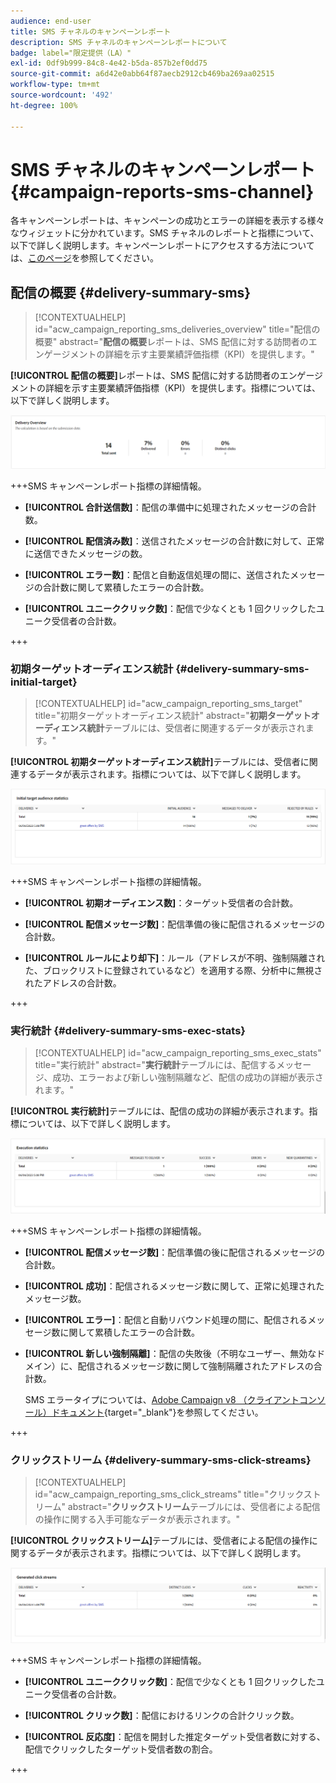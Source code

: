 ```yaml
---
audience: end-user
title: SMS チャネルのキャンペーンレポート
description: SMS チャネルのキャンペーンレポートについて
badge: label="限定提供（LA）"
exl-id: 0df9b999-84c8-4e42-b5da-857b2ef0dd75
source-git-commit: a6d42e0abb64f87aecb2912cb469ba269aa02515
workflow-type: tm+mt
source-wordcount: '492'
ht-degree: 100%

---
```


# SMS チャネルのキャンペーンレポート {#campaign-reports-sms-channel}

各キャンペーンレポートは、キャンペーンの成功とエラーの詳細を表示する様々なウィジェットに分かれています。SMS チャネルのレポートと指標について、以下で詳しく説明します。キャンペーンレポートにアクセスする方法については、[このページ](campaign-reports.md)を参照してください。

## 配信の概要 {#delivery-summary-sms}

>[!CONTEXTUALHELP]
>id="acw_campaign_reporting_sms_deliveries_overview"
>title="配信の概要"
>abstract="**配信の概要**&#x200B;レポートは、SMS 配信に対する訪問者のエンゲージメントの詳細を示す主要業績評価指標（KPI）を提供します。"


**[!UICONTROL 配信の概要]**&#x200B;レポートは、SMS 配信に対する訪問者のエンゲージメントの詳細を示す主要業績評価指標（KPI）を提供します。指標については、以下で詳しく説明します。

![](assets/campaign_report_sms_1.png)

+++SMS キャンペーンレポート指標の詳細情報。

* **[!UICONTROL 合計送信数]**：配信の準備中に処理されたメッセージの合計数。

* **[!UICONTROL 配信済み数]**：送信されたメッセージの合計数に対して、正常に送信できたメッセージの数。

* **[!UICONTROL エラー数]**：配信と自動返信処理の間に、送信されたメッセージの合計数に関して累積したエラーの合計数。

* **[!UICONTROL ユニーククリック数]**：配信で少なくとも 1 回クリックしたユニーク受信者の合計数。

+++


### 初期ターゲットオーディエンス統計 {#delivery-summary-sms-initial-target}

>[!CONTEXTUALHELP]
>id="acw_campaign_reporting_sms_target"
>title="初期ターゲットオーディエンス統計"
>abstract="**初期ターゲットオーディエンス統計**&#x200B;テーブルには、受信者に関連するデータが表示されます。"

**[!UICONTROL 初期ターゲットオーディエンス統計]**&#x200B;テーブルには、受信者に関連するデータが表示されます。指標については、以下で詳しく説明します。


![](assets/campaign_report_sms_2.png)

+++SMS キャンペーンレポート指標の詳細情報。

* **[!UICONTROL 初期オーディエンス数]**：ターゲット受信者の合計数。

* **[!UICONTROL 配信メッセージ数]**：配信準備の後に配信されるメッセージの合計数。

* **[!UICONTROL ルールにより却下]**：ルール（アドレスが不明、強制隔離された、ブロックリストに登録されているなど）を適用する際、分析中に無視されたアドレスの合計数。

+++


### 実行統計 {#delivery-summary-sms-exec-stats}


>[!CONTEXTUALHELP]
>id="acw_campaign_reporting_sms_exec_stats"
>title="実行統計"
>abstract="**実行統計**&#x200B;テーブルには、配信するメッセージ、成功、エラーおよび新しい強制隔離など、配信の成功の詳細が表示されます。"


**[!UICONTROL 実行統計]**&#x200B;テーブルには、配信の成功の詳細が表示されます。指標については、以下で詳しく説明します。


![](assets/campaign_report_sms_3.png)

+++SMS キャンペーンレポート指標の詳細情報。

* **[!UICONTROL 配信メッセージ数]**：配信準備の後に配信されるメッセージの合計数。

* **[!UICONTROL 成功]**：配信されるメッセージ数に関して、正常に処理されたメッセージ数。

* **[!UICONTROL エラー]**：配信と自動リバウンド処理の間に、配信されるメッセージ数に関して累積したエラーの合計数。

* **[!UICONTROL 新しい強制隔離]**：配信の失敗後（不明なユーザー、無効なドメイン）に、配信されるメッセージ数に関して強制隔離されたアドレスの合計数。

  SMS エラータイプについては、[Adobe Campaign v8 （クライアントコンソール）ドキュメント](https://experienceleague.adobe.com/docs/campaign/campaign-v8/send/failures/delivery-failures.html?lang=ja#sms-quarantines){target="_blank"}を参照してください。

+++

### クリックストリーム {#delivery-summary-sms-click-streams}


>[!CONTEXTUALHELP]
>id="acw_campaign_reporting_sms_click_streams"
>title="クリックストリーム"
>abstract="**クリックストリーム**&#x200B;テーブルには、受信者による配信の操作に関する入手可能なデータが表示されます。"

**[!UICONTROL クリックストリーム]**&#x200B;テーブルには、受信者による配信の操作に関するデータが表示されます。指標については、以下で詳しく説明します。

![](assets/campaign_report_sms_4.png)

+++SMS キャンペーンレポート指標の詳細情報。

* **[!UICONTROL ユニーククリック数]**：配信で少なくとも 1 回クリックしたユニーク受信者の合計数。

* **[!UICONTROL クリック数]**：配信におけるリンクの合計クリック数。

* **[!UICONTROL 反応度]**：配信を開封した推定ターゲット受信者数に対する、配信でクリックしたターゲット受信者数の割合。

+++
